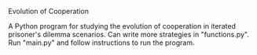 Evolution of Cooperation

A Python program for studying the evolution of cooperation in iterated prisoner's dilemma scenarios. Can write more strategies in "functions.py". Run "main.py" and follow instructions to run the program.
